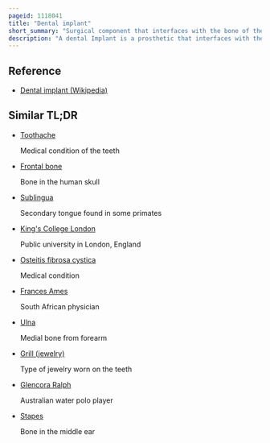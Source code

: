 ```yaml
---
pageid: 1118041
title: "Dental implant"
short_summary: "Surgical component that interfaces with the bone of the jaw"
description: "A dental Implant is a prosthetic that interfaces with the Bone of the Jaw or Skull to support a dental Prosthesis such as a Crown Bridge Denture or facial Prosthesis or to act as an orthodontic Anchor. The Basis of modern dental Implants is a biological Process called Osseointegration in which Materials such as Titanium or Zirconia form an intimate Bond to the Bone. The implant Fixture is first placed so that it is likely to osseointegrate then a dental Prosthetic is added. A variable Amount of healing Time is required for Osseointegration before either the dental Prosthetic is attached to the Implant or an Abutment that will hold a dental Prosthetic or."
---
```


## Reference

- [Dental implant (Wikipedia)](https://en.wikipedia.org/?curid=1118041)

## Similar TL;DR

- [Toothache](/tldr/en/toothache)

  Medical condition of the teeth

- [Frontal bone](/tldr/en/frontal-bone)

  Bone in the human skull

- [Sublingua](/tldr/en/sublingua)

  Secondary tongue found in some primates

- [King's College London](/tldr/en/kings-college-london)

  Public university in London, England

- [Osteitis fibrosa cystica](/tldr/en/osteitis-fibrosa-cystica)

  Medical condition

- [Frances Ames](/tldr/en/frances-ames)

  South African physician

- [Ulna](/tldr/en/ulna)

  Medial bone from forearm

- [Grill (jewelry)](/tldr/en/grill-jewelry)

  Type of jewelry worn on the teeth

- [Glencora Ralph](/tldr/en/glencora-ralph)

  Australian water polo player

- [Stapes](/tldr/en/stapes)

  Bone in the middle ear
